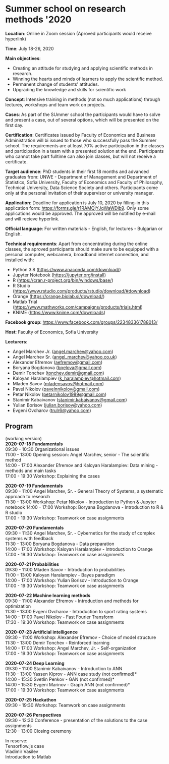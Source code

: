 # Summer school on research methods '2020

**Location**: Online in Zoom session (Aproved participants would receive hyperlink)

**Time**: July 18-26, 2020 

**Main objectives**:
* Creating an attitude for studying and applying scientific methods in research.
* Winning the hearts and minds of learners to apply the scientific method.
* Permanent change of students' attitudes.
* Upgrading the knowledge and skills for scientific work

**Concept**: Intensive training in methods (not so much applications) through lectures, workshops and team work on projects. 

**Cases**: As part of the SUmmer school the participants would have to solve and present a case, out of several options, which will be presented on the first day.

**Certification**: Certificates issued by Faculty of Economics and Business Administration will bi issued to those who successfully pass the Summer school. The requirements are at least 70% active participation in the classes and participation in a team with a presented solution at the end. Participants who cannot take part fulltime can also join classes, but will not receive a certificate.

**Target audience**: PhD students in their first 18 months and advanced graduates from: UNWE - Department of Management and Department of Statistics, Sofia University, Faculty of Economics and Faculty of Philosophy, Technical University, Data Science Society and others. Participants come only at the personal invitation of their supervisor or university manager. 

**Application**: Deadline for application is July 10, 2020 by filling-in this application form: https://forms.gle/r1RAMQjYJqWaWDib9. Only some applications would be approved. The approved will be notified by e-mail and will recieve hyperlink.

**Official language**: For written materials - English, for lectures - Bulgarian or English.

**Technical requirements**: Apart from concentrating during the online classes, the aproved participants should make sure to be equipped with a personal computer, webcamera, broadband internet connection, and installed with:
* Python 3.8 (https://www.anaconda.com/download/)
* Jupyter Notebook (https://jupyter.org/install)
* R (https://cran.r-project.org/bin/windows/base/)
* R Studio (https://www.rstudio.com/products/rstudio/download/#download)
* Orange (https://orange.biolab.si/download/)
* Matlab Trial (https://www.mathworks.com/campaigns/products/trials.html)
* KNIME (https://www.knime.com/downloads)

**Facebook group**: https://www.facebook.com/groups/223483361788013/

**Host**: Faculty of Economics, Sofia University

**Lecturers**:
* Angel Marchev Jr. (angel.marchev@yahoo.com)
* Angel Marchev Sr. (angel_marchev@yahoo.co.uk)
* Alexander Efremov (aefremov@gmail.com)
* Boryana Bogdanova (bpelova@gmail.com)
* Demir Tonchev (tonchev.demir@gmail.com)
* Kaloyan Haralampiev (k_haralampiev@hotmail.com)
* Mladen Savov (mladensavov@hotmail.com)
* Pavel Nikolov (pavelnnikolov@gmail.com)
* Petar Nikolov (petarnikolov1989@gmail.com)
* Stanimir Kabaivanov (stanimir.kabaivanov@gmail.com)
* Yulian Borisov (julian.borisov@yahoo.com)
* Evgeni Ovcharov (trulr6@yahoo.com)

## Program
(working version)  
**2020-07-18 Fundamentals**  
09:30 - 10:30 Organizational issues  
11:00 - 13:00 Opening session: Angel Marchev, senior - The scientific method  
14:00 - 17:00 Alexander Efremov and Kaloyan Haralampiev: Data mining - methods and main tasks  
17:00 - 19:30 Workshop: Explaining the cases  
  
**2020-07-19 Fundamentals**  
09:30 - 11:00 Angel Marchev, Sr. - General Theory of Systems, a systematic approach to research  
11:30 - 13:00 Workshop: Petar Nikolov - Introduction to Python & Jupyter notebook
14:00 - 17:00 Workshop: Boryana Bogdanova - Introduction to R & R studio  
17:00 - 19:30 Workshop: Teamwork on case assignments  

**2020-07-20 Fundamentals**  
09:30 - 11:30 Angel Marchev, Sr. - Cybernetics for the study of complex systems with feedback  
11:30 - 13:00 Boryana Bogdanova - Data preparation  
14:00 - 17:00 Workshop: Kaloyan Haralampiev - Introduction to Orange  
17:00 - 19:30 Workshop: Teamwork on case assignments  

**2020-07-21 Probabilities**  
09:30 - 11:00 Mladen Savov - Introduction to probabilities  
11:00 - 13:00 Kaloyan Haralampiev - Bayes paradigm  
14:00 - 17:00 Workshop: Yulian Borisov - Introduction to Orange  
17:00 - 19:30 Workshop: Teamwork on case assignments  

**2020-07-22 Machine learning methods**  
09:30 - 11:00 Alexander Efremov - Introduction and methods for optimization  
11:30 - 13:00 Evgeni Ovcharov - Introduction to sport rating systems  
14:00 - 17:00 Pavel Nikolov - Fast Fourier Transform  
17:30 - 19:30 Workshop: Teamwork on case assignments  

**2020-07-23 Artificial intelligence**  
09:30 - 11:00 Workshop: Alexander Efremov - Choice of model structure  
11:30 - 13:00 Demir Tonchev - Reinforced learning  
14:00 - 17:00 Workshop: Angel Marchev, Jr. -  Self-organization  
17:00 - 19:30 Workshop: Teamwork on case assignments  

**2020-07-24 Deep Learning**  
09:30 - 11:00 Stanimir Kabaivanov - Introduction to ANN  
11:30 - 13:00 Yassen Kiprov - ANN case study (not confirmed)*  
14:00 - 15:30 Svetlin Penkov - GAN (not confirmed)*  
14:00 - 15:30 Evgeni Marinov - Graph ANN (not confirmed)*  
17:00 - 19:30 Workshop: Teamwork on case assignments  

**2020-07-25 Hackathon**  
09:30 - 19:30 Workshop: Teamwork on case assignments  

**2020-07-26 Perspectives**  
09:30 - 12:30 Conference - presentation of the solutions to the case assignments  
12:30 - 13:00 Closing ceremony  


In reserve:  
Tensorflow.js case  
Vladimir Vasilev  
Introduction to Matlab  
